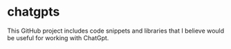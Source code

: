 # chatgpts
This GitHub project includes code snippets and libraries that I believe would be useful for working with ChatGpt.
